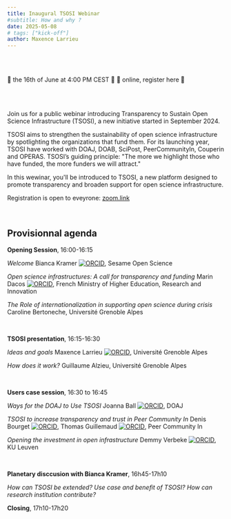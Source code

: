 ```yaml
---
title: Inaugural TSOSI Webinar
#subtitle: How and why ?
date: 2025-05-08
# tags: ["kick-off"]
author: Maxence Larrieu
---
```



<br />
<br />


📅 the 16th of June at 4:00 PM CEST 📅
📌 online, register here 📌

<br />
<br />


Join us for a public webinar introducing Transparency to Sustain Open Science Infrastructure (TSOSI), a new initiative started in September 2024.

TSOSI aims to strengthen the sustainability of open science infrastructure by spotlighting the organizations that fund them. For its launching year, TSOSI have worked with DOAJ, DOAB, SciPost, PeerCommunityIn, Couperin and OPERAS. TSOSI’s guiding principle: "The more we highlight those who have funded, the more funders we will attract."

In this wewinar, you'll be introduced to TSOSI, a new platform designed to promote transparency and broaden support for open science infrastructure.

Registration is open to eveyrone: [zoom.link](zoom.link)

<br />

## Provisionnal agenda

**Opening Session**, 16:00-16:15

_Welcome_
Bianca Kramer [![ORCID](https://orcid.org/sites/default/files/images/orcid_16x16.png)](https://orcid.org/0000-0002-5965-6560), Sesame Open Science

_Open science infrastructures: A call for transparency and funding_ 
Marin Dacos [![ORCID](https://orcid.org/sites/default/files/images/orcid_16x16.png)](https://orcid.org/0000-0002-9361-5295), French Ministry of Higher Education, Research and Innovation


_The Role of internationalization in supporting open science during crisis_ 
Caroline Bertoneche, Université Grenoble Alpes

<br />

**TSOSI presentation**, 16:15-16:30

_Ideas and goals_
Maxence Larrieu [![ORCID](https://orcid.org/sites/default/files/images/orcid_16x16.png)](https://orcid.org/0000-0002-1834-3007), Université Grenoble Alpes

_How does it work?_
Guillaume Alzieu, Université Grenoble Alpes

<br />

**Users case session**, 16:30 to 16:45

_Ways for the DOAJ to Use TSOSI_
Joanna Ball [![ORCID](https://orcid.org/sites/default/files/images/orcid_16x16.png)](https://orcid.org/0000-0002-4033-9119), DOAJ


_TSOSI to increase transparency and trust in Peer Community In_
Denis Bourget [![ORCID](https://orcid.org/sites/default/files/images/orcid_16x16.png)](https://orcid.org/0000-0002-2109-5323), Thomas Guillemaud [![ORCID](https://orcid.org/sites/default/files/images/orcid_16x16.png)](https://orcid.org/0000-0003-0451-1644), Peer Community In


_Opening the investment in open infrastructure_
Demmy Verbeke [![ORCID](https://orcid.org/sites/default/files/images/orcid_16x16.png)](https://orcid.org/0000-0002-1020-3659), KU Leuven


<br />

**Planetary disccusion with Bianca Kramer**, 16h45-17h10

_How can TSOSI be extended?_
_Use case and benefit of TSOSI?_
_How can research institution contribute?_


**Closing**, 17h10-17h20

